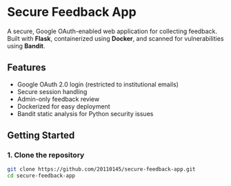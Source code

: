 # Secure Feedback App

A secure, Google OAuth-enabled web application for collecting feedback. Built with **Flask**, containerized using **Docker**, and scanned for vulnerabilities using **Bandit**.

##  Features

- Google OAuth 2.0 login (restricted to institutional emails)
- Secure session handling
- Admin-only feedback review
- Dockerized for easy deployment
- Bandit static analysis for Python security issues

##  Getting Started

### 1. Clone the repository

```bash
git clone https://github.com/20110145/secure-feedback-app.git
cd secure-feedback-app
